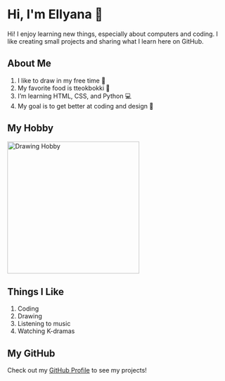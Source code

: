 <h1>Hi, I'm Ellyana 👋</h1>

<p>Hi! I enjoy learning new things, especially about computers and coding. I like creating small projects and sharing what I learn here on GitHub.</p>

<h2>About Me</h2>
<ol>
  <li>I like to draw in my free time 🎨</li>
  <li>My favorite food is tteokbokki 🍜</li>
  <li>I’m learning HTML, CSS, and Python 💻</li>
  <li>My goal is to get better at coding and design 🎯</li>
</ol>

<h2>My Hobby</h2>
<img src="https://upload.wikimedia.org/wikipedia/commons/thumb/a/a2/Sketch_drawing.png/800px-Sketch_drawing.png" alt="Drawing Hobby" width="300"/>

<h2>Things I Like</h2>
<ol>
  <li>Coding</li>
  <li>Drawing</li>
  <li>Listening to music</li>
  <li>Watching K-dramas</li>
</ol>

<h2>My GitHub</h2>
<p>Check out my <a href="https://github.com/yourusername" target="_blank">GitHub Profile</a> to see my projects!</p>











